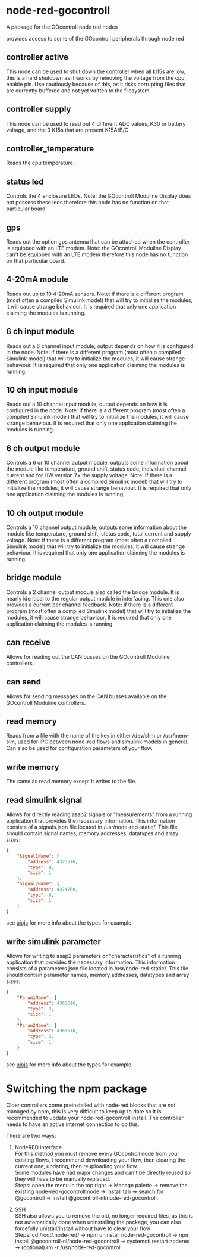 # node-red-gocontroll
A package for the GOcontroll node red nodes

provides access to some of the GOcontroll peripherals through node red

## controller active
This node can be used to shut down the controller when all kl15s are low, this is a hard shutdown as it works by removing the voltage from the cpu enable pin.
Use cautiously because of this, as it risks corrupting files that are currently buffered and not yet written to the filesystem.

## controller supply
This node can be used to read out 4 different ADC values, K30 or battery voltage, and the 3 K15s that are present K15A/B/C.

## controller_temperature
Reads the cpu temperature.

## status led
Controls the 4 enclosure LEDs.
Note: the GOcontroll Moduline Display does not possess these leds therefore this node has no function on that particular board.

## gps
Reads out the option gps antenna that can be attached when the controller is equipped with an LTE modem.
Note: the GOcontroll Moduline Display can't be equipped with an LTE modem therefore this node has no function on that particular board.

## 4-20mA module
Reads out up to 10 4-20mA sensors.
Note: if there is a different program (most often a compiled Simulink model) that will try to initialize the modules, it will cause strange behaviour.
It is required that only one application claiming the modules is running.

## 6 ch input module
Reads out a 6 channel input module, output depends on how it is configured in the node.
Note: if there is a different program (most often a compiled Simulink model) that will try to initialize the modules, it will cause strange behaviour.
It is required that only one application claiming the modules is running.

## 10 ch input module
Reads out a 10 channel input module, output depends on how it is configured in the node.
Note: if there is a different program (most often a compiled Simulink model) that will try to initialize the modules, it will cause strange behaviour.
It is required that only one application claiming the modules is running.

## 6 ch output module
Controls a 6 or 10 channel output module, outputs some information about the module like temperature, ground shift, status code, individual channel current and for HW version 7+ the supply voltage.
Note: if there is a different program (most often a compiled Simulink model) that will try to initialize the modules, it will cause strange behaviour.
It is required that only one application claiming the modules is running.

## 10 ch output module
Controls a 10 channel output module, outputs some information about the module like temperature, ground shift, status code, total current and supply voltage.
Note: if there is a different program (most often a compiled Simulink model) that will try to initialize the modules, it will cause strange behaviour.
It is required that only one application claiming the modules is running.

## bridge module
Controls a 2 channel output module also called the bridge module. It is nearly identical to the regular output module in interfacing.
This one also provides a current per channel feedback.
Note: if there is a different program (most often a compiled Simulink model) that will try to initialize the modules, it will cause strange behaviour.
It is required that only one application claiming the modules is running.

## can receive
Allows for reading out the CAN busses on the GOcontroll Moduline controllers.

## can send
Allows for sending messages on the CAN busses available on the GOcontroll Moduline controllers.

## read memory
Reads from a file with the name of the key in either /dev/shm or /usr/mem-sim, used for IPC between node-red flows and simulink models in general.
Can also be used for configuration parameters of your flow.

## write memory
The same as read memory except it writes to the file.

## read simulink signal
Allows for directly reading asap2 signals or "measurements" from a running application that provides the necessary information.
This information consists of a signals.json file located in /usr/node-red-static/.
This file should contain signal names, memory addresses, datatypes and array sizes:
``` json
{
    "Signal1Name": {
        "address": 4373576,
        "type": 0,
        "size": 1
    },
    "Signal2Name": {
        "address": 4374760,
        "type": 0,
        "size": 1
    }
}
```
see [uiojs](https://www.npmjs.com/package/uiojs) for more info about the types for example.

## write simulink parameter
Allows for writing to asap2 parameters or "characteristics" of a running application that provides the necessary information.
This information consists of a parameters.json file located in /usr/node-red-static/.
This file should contain parameter names, memory addresses, datatypes and array sizes:
``` json
{
    "Param1Name": {
        "address": 4363616,
        "type": 2,
        "size": 1
    },
	"Param2Name": {
        "address": 4363618,
        "type": 2,
        "size": 1
    }
}
```
see [uiojs](https://www.npmjs.com/package/uiojs) for more info about the types for example.

# Switching the npm package

Older controllers come preinstalled with node-red blocks that are not managed by npm, this is very difficult to keep up to date so it is recommended to update your node-red-gocontroll install.
The controller needs to have an active internet connection to do this.

There are two ways:
1. NodeRED interface  
For this method you must remove every GOcontroll node from your existing flows, I recommend downloading your flow, then clearing the current one, updating, then reuploading your flow.  
Some modules have had major changes and can't be directly reused so they will have to be manually replaced.  
Steps: open the menu in the top right -> Manage palette -> remove the existing node-red-gocontroll node -> install tab -> search for @gocontroll -> install @gocontroll-nl/node-red-gocontroll.

2. SSH  
SSH also allows you to remove the old, no longer required files, as this is not automatically done when uninstalling the package, you can also forcefully unistall/install without have to clear your flow  
Steps: cd /root/.node-red/ -> npm uninstall node-red-gocontroll -> npm install @gocontroll-nl/node-red-gocontroll -> systemctl restart nodered -> (optional) rm -r /usr/node-red-gocontroll
